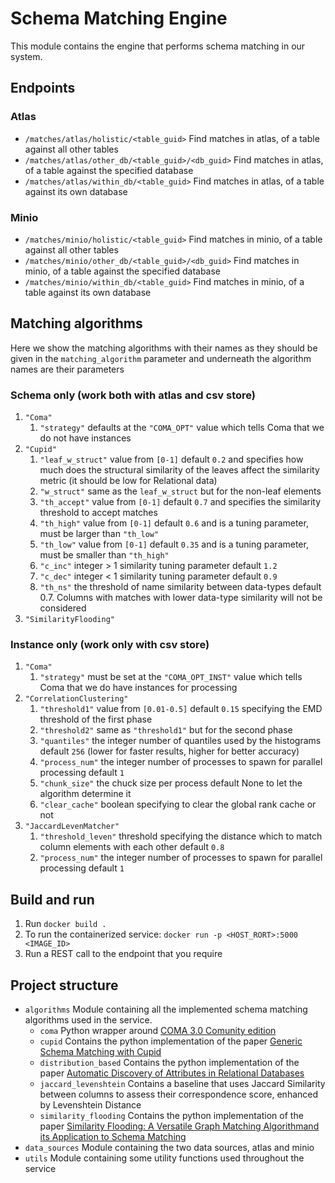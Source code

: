 # Schema Matching Engine

This module contains the engine that performs schema matching in our system.

## Endpoints

### Atlas
*  `/matches/atlas/holistic/<table_guid>` Find matches in atlas, of a table against all other tables
*  `/matches/atlas/other_db/<table_guid>/<db_guid>` Find matches in atlas, of a table against the specified database
*  `/matches/atlas/within_db/<table_guid>` Find matches in atlas, of a table against its own database

### Minio
*  `/matches/minio/holistic/<table_guid>` Find matches in minio, of a table against all other tables
*  `/matches/minio/other_db/<table_guid>/<db_guid>` Find matches in minio, of a table against the specified database
*  `/matches/minio/within_db/<table_guid>` Find matches in minio, of a table against its own database

## Matching algorithms
Here we show the matching algorithms with their names as they should be given in the `matching_algorithm` parameter and 
underneath the algorithm names are their parameters
### Schema only (work both with atlas and csv store) 
1.  `"Coma"`
    1.  `"strategy"` defaults at the `"COMA_OPT"` value which tells Coma that we do not have instances
2.  `"Cupid"`
    1.  `"leaf_w_struct"` value from `[0-1]` default `0.2` and specifies how much does the structural similarity of the leaves affect the similarity metric (it should be low for Relational data) 
    2.  `"w_struct"` same as the `leaf_w_struct` but for the non-leaf elements
    3.  `"th_accept"` value from `[0-1]` default `0.7` and specifies the similarity threshold to accept matches
    4.  `"th_high"` value from `[0-1]` default `0.6` and is a tuning parameter, must be larger than `"th_low"`
    5.  `"th_low"` value from `[0-1]` default `0.35` and is a tuning parameter, must be smaller than `"th_high"`
    6.  `"c_inc"` integer > 1 similarity tuning parameter default `1.2` 
    7.  `"c_dec"` integer < 1 similarity tuning parameter default `0.9` 
    8.  `"th_ns"` the threshold of name similarity between data-types default 0.7. Columns with matches with lower data-type similarity will not be considered
3.  `"SimilarityFlooding"`
### Instance only (work only with csv store) 
1.  `"Coma"`
    1.  `"strategy"` must be set at the `"COMA_OPT_INST"` value which tells Coma that we do have instances for processing
2.  `"CorrelationClustering"` 
    1.  `"threshold1"` value from `[0.01-0.5]` default `0.15` specifying the EMD threshold of the first phase
    2.  `"threshold2"` same as `"threshold1"` but for the second phase
    3.  `"quantiles"`  the integer number of quantiles used by the histograms default `256` (lower for faster results, higher for better accuracy)
    4.  `"process_num"` the integer number of processes to spawn for parallel processing default `1`
    5.  `"chunk_size"` the chuck size per process default None to let the algorithm determine it
    6.  `"clear_cache"` boolean specifying to clear the global rank cache or not
3.  `"JaccardLevenMatcher"`
    1.  `"threshold_leven"` threshold specifying the distance which to match column elements with each other default `0.8`
    2.  `"process_num"` the integer number of processes to spawn for parallel processing default `1`

## Build and run
1.  Run `docker build .`
3.  To run the containerized service: `docker run -p <HOST_RORT>:5000 <IMAGE_ID>`
4.  Run a REST call to the endpoint that you require

## Project structure

*  `algorithms` Module containing all the implemented schema matching algorithms used in the service.
   *  `coma` Python wrapper around [COMA 3.0 Comunity edition](https://sourceforge.net/projects/coma-ce/)
   *  `cupid` Contains the python implementation of the paper [Generic Schema Matching with Cupid](http://citeseerx.ist.psu.edu/viewdoc/download?doi=10.1.1.79.4079&rep=rep1&type=pdf)
   *  `distribution_based` Contains the python implementation of the paper [Automatic Discovery of Attributes in Relational Databases](https://dl-acm-org.tudelft.idm.oclc.org/doi/pdf/10.1145/1989323.1989336)
   *  `jaccard_levenshtein` Contains a baseline that uses Jaccard Similarity between columns to assess their correspondence score, enhanced by Levenshtein Distance
   *  `similarity_flooding` Contains the python implementation of the paper [Similarity Flooding: A Versatile Graph Matching Algorithmand its Application to Schema Matching](http://p8090-ilpubs.stanford.edu.tudelft.idm.oclc.org/730/1/2002-1.pdf)
*  `data_sources` Module containing the two data sources, atlas and minio
*  `utils` Module containing some utility functions used throughout the service